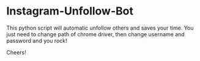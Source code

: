 # Instagram-Unfollow-Bot
This python script will automatic unfollow others and saves your time.
You just need to change path of chrome driver, then change username and password and you rock!

Cheers!
